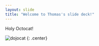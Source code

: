 ```yaml
---
layout: slide
title: "Welcome to Thomas's slide deck!"
---
```


Holy Octocat!

![dojocat](https://octodex.github.com/images/dojocat.jpg)
{: .center}
